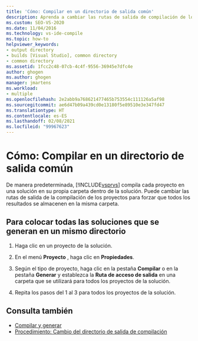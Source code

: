 ```yaml
---
title: 'Cómo: Compilar en un directorio de salida común'
description: Aprenda a cambiar las rutas de salida de compilación de los proyectos para obligar a que todas las salidas se coloquen en la misma carpeta.
ms.custom: SEO-VS-2020
ms.date: 11/04/2016
ms.technology: vs-ide-compile
ms.topic: how-to
helpviewer_keywords:
- output directory
- builds [Visual Studio], common directory
- common directory
ms.assetid: 1fcc2c48-07cb-4c4f-9556-36945e7dfc4e
author: ghogen
ms.author: ghogen
manager: jmartens
ms.workload:
- multiple
ms.openlocfilehash: 2e2abb9a768621477465b753554c111126a5af98
ms.sourcegitcommit: ae6d47b09a439cd0e13180f5e89510e3e347fd47
ms.translationtype: HT
ms.contentlocale: es-ES
ms.lasthandoff: 02/08/2021
ms.locfileid: "99967623"
---
```

# <a name="how-to-build-to-a-common-output-directory"></a>Cómo: Compilar en un directorio de salida común

De manera predeterminada, [!INCLUDE[vsprvs](../code-quality/includes/vsprvs_md.md)] compila cada proyecto en una solución en su propia carpeta dentro de la solución. Puede cambiar las rutas de salida de la compilación de los proyectos para forzar que todos los resultados se almacenen en la misma carpeta.

## <a name="to-place-all-solution-outputs-in-a-common-directory"></a>Para colocar todas las soluciones que se generan en un mismo directorio

1. Haga clic en un proyecto de la solución.

2. En el menú **Proyecto** , haga clic en **Propiedades**.

3. Según el tipo de proyecto, haga clic en la pestaña **Compilar** o en la pestaña **Generar** y establezca la **Ruta de acceso de salida** en una carpeta que se utilizará para todos los proyectos de la solución.

4. Repita los pasos del 1 al 3 para todos los proyectos de la solución.

## <a name="see-also"></a>Consulta también

- [Compilar y generar](../ide/compiling-and-building-in-visual-studio.md)
- [Procedimiento: Cambio del directorio de salida de compilación](../ide/how-to-change-the-build-output-directory.md)
